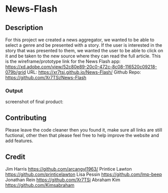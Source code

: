 # News-Flash

## Description
For this project we created a news aggregator, we wanted to be able to select a genre and be presented with a story. If the user is interested in the story that was presented to them, we wanted the user to be able to click on it and be taken to the new source where they can read the full article.
This is the wireframe/prototype link for the News Flash app: https://xd.adobe.com/view/52c80e89-20c0-472c-8c08-116520c09218-079b/grid
URL: https://xr7tsi.github.io/News-Flash/
Github Repo: https://github.com/Xr7TSi/News-Flash

### Output
screenshot of final product:

## Contributing
Please leave the code cleaner then you found it, make sure all links are still fuctional, other then that please feel free to help improve the website and add features.

## Credit
Jim Harris
https://github.com/arcangyl1963/
Printice Lawton
https://github.com/printicelawton
Lisa Pessin
https://github.com/lmp-beep
Jonathan Rein
https://github.com/Xr7TSi
Abraham Kim
https://github.com/Kimsabraham


